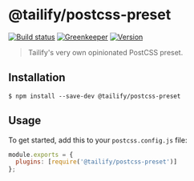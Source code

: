 # @tailify/postcss-preset

[![Build status][build-status-image]][build-status-url]
[![Greenkeeper][greenkeeper-image]][greenkeeper-url]
[![Version][version-image]][version-url]

> Tailify's very own opinionated PostCSS preset.

## Installation

```
$ npm install --save-dev @tailify/postcss-preset
```

## Usage

To get started, add this to your `postcss.config.js` file:

```js
module.exports = {
  plugins: [require('@tailify/postcss-preset')]
};
```

[build-status-image]: https://travis-ci.com/tailify/postcss-preset.svg?branch=master
[build-status-url]: https://travis-ci.com/tailify/postcss-preset

[greenkeeper-image]: https://badges.greenkeeper.io/tailify/postcss-preset.svg
[greenkeeper-url]: https://greenkeeper.io

[version-image]: https://img.shields.io/npm/v/@tailify/postcss-preset.svg
[version-url]: https://www.npmjs.com/package/@tailify/postcss-preset
